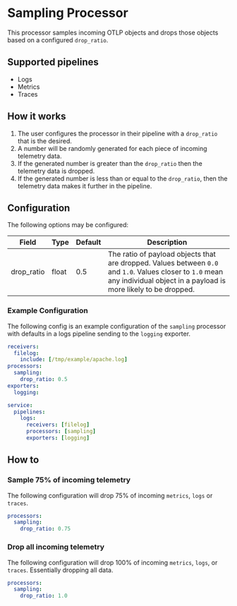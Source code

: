 # Sampling Processor

This processor samples incoming OTLP objects and drops those objects based on a configured `drop_ratio`.

## Supported pipelines

- Logs
- Metrics
- Traces

## How it works

1. The user configures the processor in their pipeline with a `drop_ratio` that is the desired.
2. A number will be randomly generated for each piece of incoming telemetry data.
3. If the generated number is greater than the `drop_ratio` then the telemetry data is dropped.
4. If the generated number is less than or equal to the `drop_ratio`, then the telemetry data makes it further in the pipeline.

## Configuration

The following options may be configured:

| Field | Type | Default | Description |
| -- | -- | -- | -- |
| drop_ratio | float | 0.5 | The ratio of payload objects that are dropped. Values between `0.0` and `1.0`. Values closer to `1.0` mean any individual object in a payload is more likely to be dropped. |

### Example Configuration

The following config is an example configuration of the `sampling` processor with defaults in a logs pipeline sending to the `logging` exporter.

```yaml
receivers:
  filelog:
    include: [/tmp/example/apache.log]
processors:
  sampling:
    drop_ratio: 0.5
exporters:
  logging:

service:
  pipelines:
    logs:
      receivers: [filelog]
      processors: [sampling]
      exporters: [logging]
```

## How to

### Sample 75% of incoming telemetry

The following configuration will drop 75% of incoming `metrics`, `logs` or `traces`.

```yaml
processors:
  sampling:
    drop_ratio: 0.75
```

### Drop all incoming telemetry

The following configuration will drop 100% of incoming `metrics`, `logs`, or `traces`. Essentially dropping all data.

```yaml
processors:
  sampling:
    drop_ratio: 1.0
```
